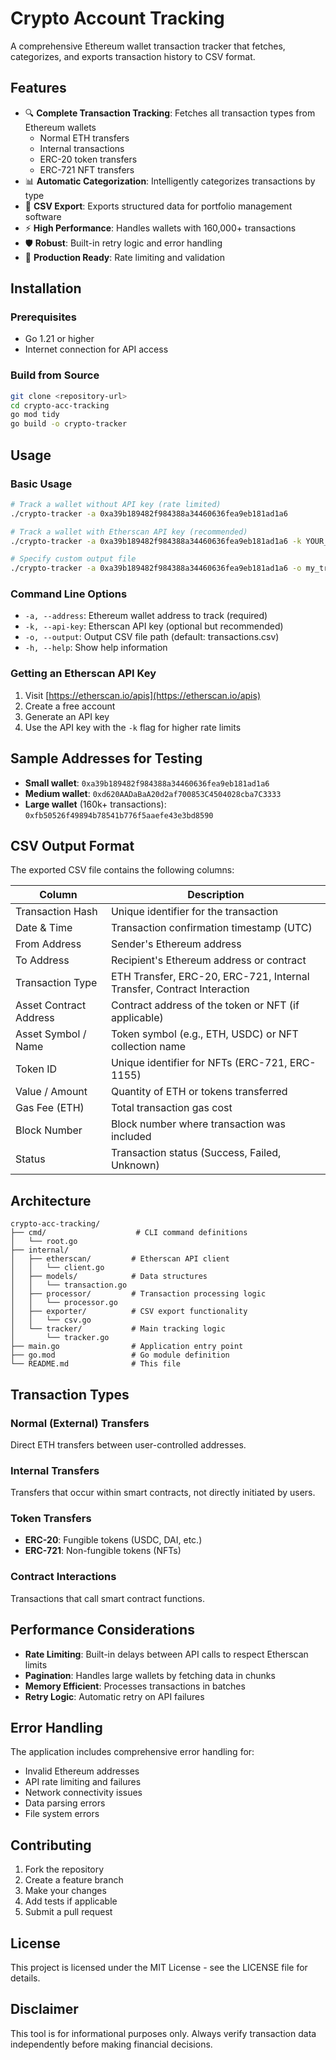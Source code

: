 # Crypto Account Tracking

A comprehensive Ethereum wallet transaction tracker that fetches, categorizes, and exports transaction history to CSV format.

## Features

- 🔍 **Complete Transaction Tracking**: Fetches all transaction types from Ethereum wallets
  - Normal ETH transfers
  - Internal transactions
  - ERC-20 token transfers
  - ERC-721 NFT transfers
- 📊 **Automatic Categorization**: Intelligently categorizes transactions by type
- 💾 **CSV Export**: Exports structured data for portfolio management software
- ⚡ **High Performance**: Handles wallets with 160,000+ transactions
- 🛡️ **Robust**: Built-in retry logic and error handling
- 🎯 **Production Ready**: Rate limiting and validation

## Installation

### Prerequisites

- Go 1.21 or higher
- Internet connection for API access

### Build from Source

```bash
git clone <repository-url>
cd crypto-acc-tracking
go mod tidy
go build -o crypto-tracker
```

## Usage

### Basic Usage

```bash
# Track a wallet without API key (rate limited)
./crypto-tracker -a 0xa39b189482f984388a34460636fea9eb181ad1a6

# Track a wallet with Etherscan API key (recommended)
./crypto-tracker -a 0xa39b189482f984388a34460636fea9eb181ad1a6 -k YOUR_API_KEY

# Specify custom output file
./crypto-tracker -a 0xa39b189482f984388a34460636fea9eb181ad1a6 -o my_transactions.csv
```

### Command Line Options

- `-a, --address`: Ethereum wallet address to track (required)
- `-k, --api-key`: Etherscan API key (optional but recommended)
- `-o, --output`: Output CSV file path (default: transactions.csv)
- `-h, --help`: Show help information

### Getting an Etherscan API Key

1. Visit [https://etherscan.io/apis](https://etherscan.io/apis)
2. Create a free account
3. Generate an API key
4. Use the API key with the `-k` flag for higher rate limits

## Sample Addresses for Testing

- **Small wallet**: `0xa39b189482f984388a34460636fea9eb181ad1a6`
- **Medium wallet**: `0xd620AADaBaA20d2af700853C4504028cba7C3333`
- **Large wallet** (160k+ transactions): `0xfb50526f49894b78541b776f5aaefe43e3bd8590`

## CSV Output Format

The exported CSV file contains the following columns:

| Column | Description |
|--------|-------------|
| Transaction Hash | Unique identifier for the transaction |
| Date & Time | Transaction confirmation timestamp (UTC) |
| From Address | Sender's Ethereum address |
| To Address | Recipient's Ethereum address or contract |
| Transaction Type | ETH Transfer, ERC-20, ERC-721, Internal Transfer, Contract Interaction |
| Asset Contract Address | Contract address of the token or NFT (if applicable) |
| Asset Symbol / Name | Token symbol (e.g., ETH, USDC) or NFT collection name |
| Token ID | Unique identifier for NFTs (ERC-721, ERC-1155) |
| Value / Amount | Quantity of ETH or tokens transferred |
| Gas Fee (ETH) | Total transaction gas cost |
| Block Number | Block number where transaction was included |
| Status | Transaction status (Success, Failed, Unknown) |

## Architecture

```
crypto-acc-tracking/
├── cmd/                    # CLI command definitions
│   └── root.go
├── internal/
│   ├── etherscan/         # Etherscan API client
│   │   └── client.go
│   ├── models/            # Data structures
│   │   └── transaction.go
│   ├── processor/         # Transaction processing logic
│   │   └── processor.go
│   ├── exporter/          # CSV export functionality
│   │   └── csv.go
│   └── tracker/           # Main tracking logic
│       └── tracker.go
├── main.go                # Application entry point
├── go.mod                 # Go module definition
└── README.md              # This file
```

## Transaction Types

### Normal (External) Transfers
Direct ETH transfers between user-controlled addresses.

### Internal Transfers
Transfers that occur within smart contracts, not directly initiated by users.

### Token Transfers
- **ERC-20**: Fungible tokens (USDC, DAI, etc.)
- **ERC-721**: Non-fungible tokens (NFTs)

### Contract Interactions
Transactions that call smart contract functions.

## Performance Considerations

- **Rate Limiting**: Built-in delays between API calls to respect Etherscan limits
- **Pagination**: Handles large wallets by fetching data in chunks
- **Memory Efficient**: Processes transactions in batches
- **Retry Logic**: Automatic retry on API failures

## Error Handling

The application includes comprehensive error handling for:
- Invalid Ethereum addresses
- API rate limiting and failures
- Network connectivity issues
- Data parsing errors
- File system errors

## Contributing

1. Fork the repository
2. Create a feature branch
3. Make your changes
4. Add tests if applicable
5. Submit a pull request

## License

This project is licensed under the MIT License - see the LICENSE file for details.

## Disclaimer

This tool is for informational purposes only. Always verify transaction data independently before making financial decisions.